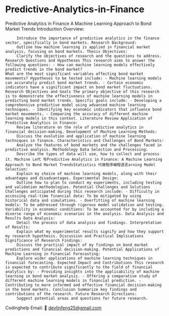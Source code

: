 # Predictive-Analytics-in-Finance
Predictive Analytics in Finance
A Machine Learning Approach to Bond Market Trends Introduction Overview:

         Introduce the importance of predictive analytics in the finance sector, specifically in bond markets. Research Background:
         Outline how machine learning is applied in financial market analysis, focusing on bond markets. Thesis Objectives:
         Clarify the objectives of research and the questions to address. Research Questions and Hypotheses This research aims to answer the following questions: - How can machine learning models effectively predict trends in the bond market?
    What are the most significant variables affecting bond market movements? Hypotheses to be tested include: - Machine learning models can accurately predict bond market trends. - Certain economic indicators have a significant impact on bond market fluctuations. Research Objectives and Goals The primary objective of this research is to demonstrate the effectiveness of machine learning models in predicting bond market trends. Specific goals include: - Developing a comprehensive predictive model using advanced machine learning techniques. - Identifying key economic indicators that influence bond market movements. - Comparing the accuracy of different machine learning models in this context. Literature Review Application of Predictive Analytics in Finance:
         Review literature on the role of predictive analytics in financial decision-making. Development of Machine Learning Methods:
         Discuss the evolution and application of machine learning techniques in finance. Characteristics and Challenges of Bond Markets:
         Analyze the features of bond markets and the challenges faced in predictive analysis. Methodology Data Selection and Processing:
         Describe the types of data will use, how to collect and process it. Machine Le代 写Predictive Analytics in Finance: A Machine Learning Approach to Bond Market TrendsStatistics 代做程序编程语言arning Model Selection:
         Explain my choice of machine learning models, along with their advantages and disadvantages. Experimental Design:
         Outline how to plan to conduct my experiments, including testing and validation methodologies. Potential Challenges and Solutions Challenges anticipated during this research include: - Difficulty in accessing real-time financial data: To be mitigated by using historical data and simulations. - Overfitting of machine learning models: To be addressed through rigorous model validation and testing.
    Variability in economic conditions: To be accounted for by including a diverse range of economic scenarios in the analysis. Data Analysis and Results Data Analysis:
         Detail the process of data analysis and findings. Interpretation of Results:
         Explain what my experimental results signify and how they support my research hypothesis. Discussion and Practical Implications Significance of Research Findings:
         Discuss the practical impact of my findings on bond market predictions and financial decision-making. Potential Applications of Machine Learning in Financial Forecasting:
         Explore wider applications of machine learning techniques in financial forecasting. Expected Impact and Contributions This research is expected to contribute significantly to the field of financial analytics by: - Providing insights into the applicability of machine learning in bond market analysis. - Offering a comparative study of different machine learning models in financial prediction. - Contributing to more informed and effective financial decision-making in the bond markets. Conclusion Summarize key findings and contributions of the research. Future Research Directions:
         Suggest potential areas and questions for future research.

Codinghelp Email:  📧 devlinfeng25@gmail.com
